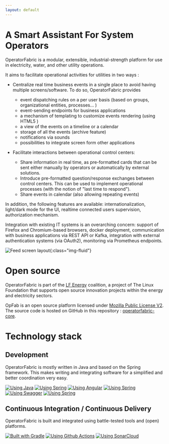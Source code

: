 ```yaml
---
layout: default
---
```


# A Smart Assistant For System Operators


OperatorFabric is a modular, extensible, industrial-strength platform for use in electricity, water, and other utility operations.

It aims to facilitate operational activities for utilities in two ways :

* Centralize real time business events in a single place to avoid having multiple screens/software. To do so,  OperatorFabric provides 
    * event dispatching rules on a per user basis (based on groups, organizational entities, processes... )
    * event-sending endpoints for business applications 
    * a mechanism of templating to customize events rendering (using HTML5 )
    * a view of the events on a timeline or a calendar 
    * storage of all the events (archive feature)
    * notifications via sounds 
    * possibilities  to integrate screen form other applications

    
* Facilitate interactions between operational control centers:
    * Share information in real time, as pre-formatted cards that can be sent either manually by operators or automatically by external solutions.
    * Introduce pre-formatted question/response exchanges between control centers. This can be used to implement operational processes (with the notion of "last time to respond").  
    * Share events in calendar (also allowing repeating events)

In addition, the following features are available: internationalization, light/dark mode for the UI, realtime connected users supervision, authorization mechanism.

Integration with existing IT systems is an overarching concern: support of Firefox and Chromium-based browsers, docker deployment, communication with business applications via REST API or Kafka, integration with external authentication systems (via OAuth2), monitoring via Prometheus endpoints.

![Feed screen layout](./assets/img/of_screenshots/feed_screenshot.png){:class="img-fluid"}



# Open source

OperatorFabric is part of the [LF Energy](https://www.lfenergy.org/) coalition, a project of The Linux Foundation that supports open source innovation projects within the energy and electricity sectors.

OpFab is an open source platform licensed under [Mozilla Public License V2](https://www.mozilla.org/en-US/MPL/2.0/). 
The source code is hosted on GitHub in this repository : [operatorfabric-core](https://github.com/opfab/operatorfabric-core).

# Technology stack

## Development
OperatorFabric is mostly written in Java and based on the Spring framework. This makes writing and integrating software for a simplified and better coordination very easy.

[![Using Java](https://img.shields.io/badge/Using-Java-%237473C0.svg?style=for-the-badge)](https://www.java.com) 
[![Using Spring](https://img.shields.io/badge/Using-Spring-%236db33f.svg?style=for-the-badge)](https://spring.io/) 
[![Using Angular](https://img.shields.io/badge/Using-Angular-%237473C0.svg?style=for-the-badge)](https://angular.io/)
[![Using Spring](https://img.shields.io/badge/Using-MongoDB-%236db33f.svg?style=for-the-badge)](https://www.mongodb.com/community/) 
[![Using Swagger](https://img.shields.io/badge/Using-Swagger-%237473C0.svg?style=for-the-badge)](https://swagger.io/)
[![Using Spring](https://img.shields.io/badge/Using-RabbitMQ-%236db33f.svg?style=for-the-badge)](https://www.rabbitmq.com/) 

## Continuous Integration / Continuous Delivery
OperatorFabric is built and integrated using battle-tested tools and (open) platforms. 

[![Built with Gradle](https://img.shields.io/badge/Built%20with-Gradle-%23410099.svg?style=for-the-badge)](https://gradle.org/)
[![Using Github Actions](https://img.shields.io/badge/Using-Github%20Actions-%23FF647D.svg?style=for-the-badge)](https://github.com/opfab/operatorfabric-core/actions)
[![Using SonarCloud](https://img.shields.io/badge/Using-SonarCloud-%23FF647D.svg?style=for-the-badge)](https://sonarcloud.io/dashboard?id=org.lfenergy.operatorfabric%3Aoperatorfabric-core)

